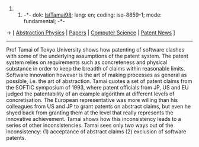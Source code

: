1.  1.  -\*- dok: [IstTamai98](IstTamai98 "wikilink"); lang: en; coding:
        iso-8859-1; mode: fundamental; -\*-

-\> \[ [ Abstraction Physics](IstTamaiEn "wikilink") \| [
Papers](SwpatpapriEn "wikilink") \| [ Computer
Science](InformatikEn "wikilink") \| [ Patent
News](SwpatcninoEn "wikilink") \]

------------------------------------------------------------------------

Prof Tamai of Tokyo University shows how patenting of software clashes
with some of the underlying assumptions of the patent system. The patent
system relies on requirements such as concreteness and physical
substance in order to keep the breadth of claims within reasonable
limits. Software innovation however is the art of making processes as
general as possible, i.e. the art of abstraction. Tamai quotes a set of
patent claims from the SOFTIC symposium of 1993, where patent officials
from JP, US and EU judged the patentability of an example algorithm at
different levels of concretisation. The European representative was more
willing than his colleagues from US and JP to grant patents on abstract
claims, but even he shyed back from granting them at the level that
really represents the innovative achievement. Tamai shows how this
inconsistency leads to a series of other inconsistencies. Tamai sees
only two ways out of the inconsistency: (1) acceptance of abstract
claims (2) exclusion of software patents.
